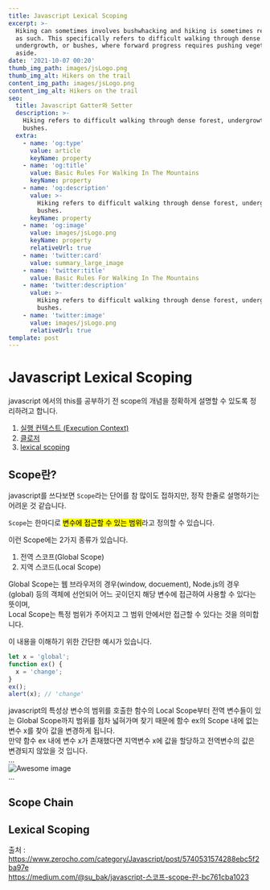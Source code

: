 ```yaml
---
title: Javascript Lexical Scoping
excerpt: >-
  Hiking can sometimes involves bushwhacking and hiking is sometimes referred to
  as such. This specifically refers to difficult walking through dense forest,
  undergrowth, or bushes, where forward progress requires pushing vegetation
  aside.
date: '2021-10-07 00:20'
thumb_img_path: images/jsLogo.png
thumb_img_alt: Hikers on the trail
content_img_path: images/jsLogo.png
content_img_alt: Hikers on the trail
seo:
  title: Javascript Gatter와 Setter
  description: >-
    Hiking refers to difficult walking through dense forest, undergrowth, or
    bushes.
  extra:
    - name: 'og:type'
      value: article
      keyName: property
    - name: 'og:title'
      value: Basic Rules For Walking In The Mountains
      keyName: property
    - name: 'og:description'
      value: >-
        Hiking refers to difficult walking through dense forest, undergrowth, or
        bushes.
      keyName: property
    - name: 'og:image'
      value: images/jsLogo.png
      keyName: property
      relativeUrl: true
    - name: 'twitter:card'
      value: summary_large_image
    - name: 'twitter:title'
      value: Basic Rules For Walking In The Mountains
    - name: 'twitter:description'
      value: >-
        Hiking refers to difficult walking through dense forest, undergrowth, or
        bushes.
    - name: 'twitter:image'
      value: images/jsLogo.png
      relativeUrl: true
template: post
---
```


# Javascript Lexical Scoping

javascript 에서의 this를 공부하기 전 scope의 개념을 정확하게 설명할 수 있도록 정리하려고 합니다.

1. [실행 컨텍스트 (Execution Context)](https://sysnar.github.io/posts/nodejs/scope/)
2. [클로저](https://sysnar.github.io/posts/nodejs/closure/)
3. [lexical scoping](https://sysnar.github.io/posts/nodejs/lexical%20scoping/)

## Scope란?

javascript를 쓰다보면 `Scope`라는 단어를 참 많이도 접하지만, 정작 한줄로 설명하기는 어려운 것 같습니다.

`Scope`는 한마디로 <mark>변수에 접근할 수 있는 범위</mark>라고 정의할 수 있습니다.

이런 Scope에는 2가지 종류가 있습니다.
1. 전역 스코프(Global Scope)
2. 지역 스코드(Local Scope)

Global Scope는 웹 브라우저의 경우(window, docuement), Node.js의 경우(global) 등의 객체에 선언되어 어느 곳이던지 해당 변수에 접근하여 사용할 수 있다는 뜻이며,  
Local Scope는 특정 범위가 주어지고 그 범위 안에서만 접근할 수 있다는 것을 의미합니다.

이 내용을 이해하기 위한 간단한 예시가 있습니다.
```js {numberLines}
let x = 'global';
function ex() {
  x = 'change';
}
ex();
alert(x); // 'change'
```
  
javascript의 특성상 변수의 범위를 호출한 함수의 Local Scope부터 전역 변수들이 있는 
Global Scope까지 범위를 점차 넓혀가며 찾기 때문에 함수 ex의 Scope 내에 없는 변수 x를 찾아 값을 변경하게 됩니다.  
만약 함수 ex 내에 변수 x가 존재했다면 지역변수 x에 값을 할당하고 전역변수의 값은 변경되지 않았을 것 입니다.  
...  
![Awesome image](scopeExample.png)  
...  

## Scope Chain  


## Lexical Scoping  

출처 :   
https://www.zerocho.com/category/Javascript/post/5740531574288ebc5f2ba97e  
https://medium.com/@su_bak/javascript-스코프-scope-란-bc761cba1023